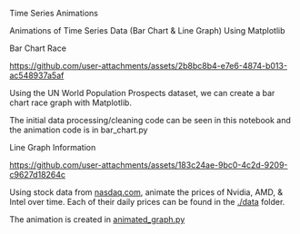 Time Series Animations

Animations of Time Series Data (Bar Chart &amp; Line Graph) Using Matplotlib


Bar Chart Race

https://github.com/user-attachments/assets/2b8bc8b4-e7e6-4874-b013-ac548937a5af


Using the UN World Population Prospects dataset, we can create a bar chart race graph with Matplotlib.

The initial data processing/cleaning code can be seen in this notebook and the animation code is in bar_chart.py


Line Graph Information

https://github.com/user-attachments/assets/183c24ae-9bc0-4c2d-9209-c9627d18264c

Using stock data from [nasdaq.com](https://www.nasdaq.com/market-activity/stocks/nvda/historical), animate the prices of Nvidia, AMD, & Intel over time. Each of their daily prices can be found in the [./data](https://github.com/KeithGalli/time-series-animations/blob/master/data) folder.

The animation is created in [animated_graph.py](https://github.com/KeithGalli/time-series-animations/blob/master/animated_graph.py)


